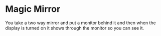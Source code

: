 # Magic Mirror
You take a two way mirror and put a monitor behind it and then when the display is turned on it shows through the monitor so you can see it.
